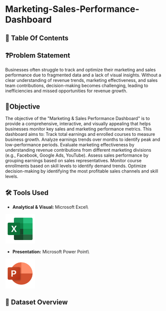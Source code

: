 # Marketing-Sales-Performance-Dashboard



## 📘 Table Of Contents


## ❓Problem Statement

Businesses often struggle to track and optimize their marketing and sales performance due to fragmented data and a lack of visual insights. Without a clear understanding of revenue trends, marketing effectiveness, and sales team contributions, decision-making becomes challenging, leading to inefficiencies and missed opportunities for revenue growth.


## 🎯Objective

The objective of the "Marketing & Sales Performance Dashboard" is to provide a comprehensive, interactive, and visually appealing that helps businesses monitor key sales and marketing performance metrics. This dashboard aims to:
Track total earnings and enrolled courses to measure business growth.
Analyze earnings trends over months to identify peak and low-performance periods.
Evaluate marketing effectiveness by understanding revenue contributions from different marketing divisions (e.g., Facebook, Google Ads, YouTube).
Assess sales performance by grouping earnings based on sales representatives.
Monitor course enrollments based on skill levels to identify demand trends.
Optimize decision-making by identifying the most profitable sales channels and skill levels.


## 🛠️ Tools Used

- **Analytical & Visual:** Microsoft Excel\
<img width="96" height="96" src="https://github.com/amanat-mahmud/useful_icons/blob/main/icons8-microsoft-excel-144.png" alt="microsoft-excel-2019--v1"/>

- **Presentation:** Microsoft Power Point\
<img width="96" height="96" src="https://github.com/amanat-mahmud/useful_icons/blob/main/icons8-power-point-144.png" alt="microsoft-powerpoint-2019"/>



## 📅 Dataset Overview














